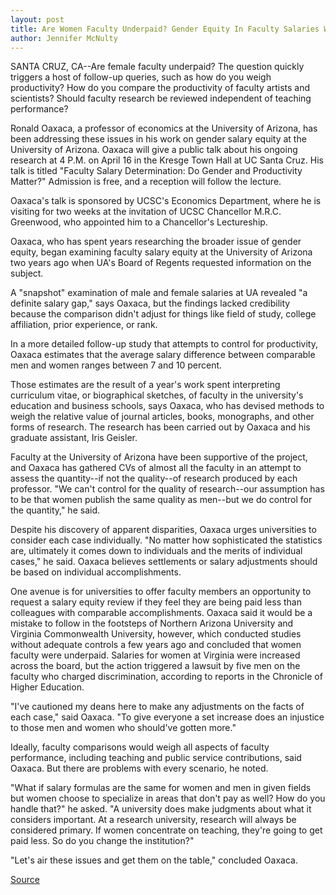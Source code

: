 ```yaml
---
layout: post
title: Are Women Faculty Underpaid? Gender Equity In Faculty Salaries Will Be The Topic On April 16
author: Jennifer McNulty
---
```


SANTA CRUZ, CA--Are female faculty underpaid? The question quickly  triggers a host of follow-up queries, such as how do you weigh productivity?  How do you compare the productivity of faculty artists and scientists?  Should faculty research be reviewed independent of teaching performance?

Ronald Oaxaca, a professor of economics at the University of Arizona,  has been addressing these issues in his work on gender salary equity at the  University of Arizona. Oaxaca will give a public talk about his ongoing  research at 4 P.M. on April 16 in the Kresge Town Hall at UC Santa Cruz. His  talk is titled "Faculty Salary Determination: Do Gender and Productivity  Matter?" Admission is free, and a reception will follow the lecture.

Oaxaca's talk is sponsored by UCSC's Economics Department, where he  is visiting for two weeks at the invitation of UCSC Chancellor M.R.C.  Greenwood, who appointed him to a Chancellor's Lectureship.

Oaxaca, who has spent years researching the broader issue of gender  equity, began examining faculty salary equity at the University of Arizona  two years ago when UA's Board of Regents requested information on the  subject.

A "snapshot" examination of male and female salaries at UA revealed  "a definite salary gap," says Oaxaca, but the findings lacked credibility  because the comparison didn't adjust for things like field of study, college  affiliation, prior experience, or rank.

In a more detailed follow-up study that attempts to control for  productivity, Oaxaca estimates that the average salary difference between  comparable men and women ranges between 7 and 10 percent.

Those estimates are the result of a year's work spent interpreting  curriculum vitae, or biographical sketches, of faculty in the university's  education and business schools, says Oaxaca, who has devised methods to  weigh the relative value of journal articles, books, monographs, and other  forms of research. The research has been carried out by Oaxaca and his  graduate assistant, Iris Geisler.

Faculty at the University of Arizona have been supportive of the  project, and Oaxaca has gathered CVs of almost all the faculty in an attempt  to assess the quantity--if not the quality--of research produced by each  professor. "We can't control for the quality of research--our assumption has  to be that women publish the same quality as men--but we do control for the  quantity," he said.

Despite his discovery of apparent disparities, Oaxaca urges  universities to consider each case individually. "No matter how  sophisticated the statistics are, ultimately it comes down to individuals  and the merits of individual cases," he said. Oaxaca believes settlements or  salary adjustments should be based on individual accomplishments.

One avenue is for universities to offer faculty members an opportunity  to request a salary equity review if they feel they are being paid less than  colleagues with comparable accomplishments. Oaxaca said it would be a  mistake to follow in the footsteps of Northern Arizona University and  Virginia Commonwealth University, however, which conducted studies  without adequate controls a few years ago and concluded that women faculty  were underpaid. Salaries for women at Virginia were increased across the  board, but the action triggered a lawsuit by five men on the faculty who  charged discrimination, according to reports in the Chronicle of Higher  Education.

"I've cautioned my deans here to make any adjustments on the facts of  each case," said Oaxaca. "To give everyone a set increase does an injustice to  those men and women who should've gotten more."

Ideally, faculty comparisons would weigh all aspects of faculty  performance, including teaching and public service contributions, said  Oaxaca. But there are problems with every scenario, he noted.

"What if salary formulas are the same for women and men in given  fields but women choose to specialize in areas that don't pay as well? How  do you handle that?" he asked. "A university does make judgments about what  it considers important. At a research university, research will always be  considered primary. If women concentrate on teaching, they're going to get  paid less. So do you change the institution?"

"Let's air these issues and get them on the table," concluded Oaxaca.

[Source](http://www1.ucsc.edu/news_events/press_releases/archive/96-97/03-97/032697-Gender_equity_in_fa.html "Permalink to 032697-Gender_equity_in_fa")